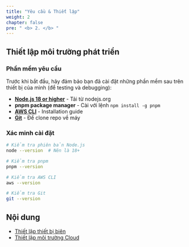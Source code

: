 ```yaml
---
title: "Yêu cầu & Thiết lập"
weight: 2
chapter: false
pre: " <b> 2. </b> "
---
```


## Thiết lập môi trường phát triển

### Phần mềm yêu cầu

Trước khi bắt đầu, hãy đảm bảo bạn đã cài đặt những phần mềm sau trên thiết bị của mình (để testing và debugging):

- **[Node.js 18 or higher](https://nodejs.org/)** - Tải từ nodejs.org
- **pnpm package manager** - Cài với lệnh `npm install -g pnpm`
- **[AWS CLI](https://docs.aws.amazon.com/cli/latest/userguide/getting-started-install.html)** - Installation guide
- **[Git](https://git-scm.com/downloads)** - Để clone repo về máy

### Xác minh cài đặt

```bash
# Kiểm tra phiên bản Node.js
node --version  # Nên là 18+

# Kiểm tra pnpm
pnpm --version

# Kiểm tra AWS CLI
aws --version

# Kiểm tra Git
git --version
```

## Nội dung

- [Thiết lập thiết bị biên](2.1-setupedge/)
- [Thiết lập môi trường Cloud](2.2-setupcloud/)
